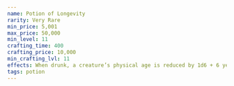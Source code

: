 ```yaml
---
name: Potion of Longevity
rarity: Very Rare
min_price: 5,001
max_price: 50,000
min_level: 11
crafting_time: 400
crafting_price: 10,000
min_crafting_lvl: 11
effects: When drunk, a creature’s physical age is reduced by 1d6 + 6 years, to a minimum of 13 years. Each subsequent time a creature drinks this potion, there is 10% cumulative chance that it will instead age 1d6 +6 years.
tags: potion
---
```

